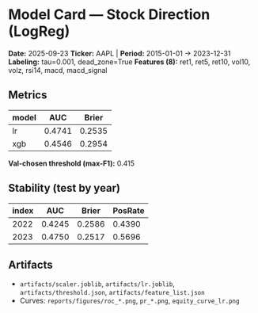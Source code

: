 # Model Card — Stock Direction (LogReg)
**Date:** 2025-09-23
**Ticker:** AAPL | **Period:** 2015-01-01 → 2023-12-31
**Labeling:** tau=0.001, dead_zone=True
**Features (8):** ret1, ret5, ret10, vol10, volz, rsi14, macd, macd_signal

## Metrics
|model|AUC|Brier|
|---|---|---|
|lr|0.4741|0.2535|
|xgb|0.4546|0.2954|

**Val-chosen threshold (max-F1):** 0.415

## Stability (test by year)
|index|AUC|Brier|PosRate|
|---|---|---|---|
|2022|0.4245|0.2586|0.4390|
|2023|0.4750|0.2517|0.5696|

## Artifacts
- `artifacts/scaler.joblib`, `artifacts/lr.joblib`, `artifacts/threshold.json`, `artifacts/feature_list.json`
- Curves: `reports/figures/roc_*.png`, `pr_*.png`, `equity_curve_lr.png`
